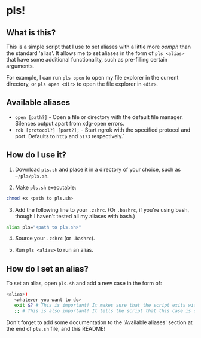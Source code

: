 # pls!

## What is this?
This is a simple script that I use to set aliases with a little more *oomph* than the standard 'alias'.
It allows me to set aliases in the form of `pls <alias>` that have some additional functionality, such as pre-filling certain arguments.

For example, I can run `pls open` to open my file explorer in the current directory, or `pls open <dir>` to open the file explorer in `<dir>`. 

## Available aliases

-   `open [path?]` - Open a file or directory with the default file manager. Silences output apart from xdg-open errors.
-   `rok [protocol?] [port?];` - Start ngrok with the specified protocol and port. Defaults to `http` and `5173` respectively.`

## How do I use it?

1. Download `pls.sh` and place it in a directory of your choice, such as `~/pls/pls.sh`.

2. Make `pls.sh` executable: 

```sh
chmod +x <path to pls.sh>
```

3. Add the following line to your `.zshrc`. (Or `.bashrc`, if you're using bash, though I haven't tested all my aliases with bash.)

```sh
alias pls="<path to pls.sh>"
```

4. Source your `.zshrc` (or `.bashrc`).

5. Run `pls <alias>` to run an alias.

## How do I set an alias?

To set an alias, open `pls.sh` and add a new case in the form of:

```sh
<alias>)
   <whatever you want to do>
   exit $? # This is important! It makes sure that the script exits with the same exit code as whatever command executed before it.
   ;; # This is also important! It tells the script that this case is done.
```

Don't forget to add some documentation to the 'Available aliases' section at the end of `pls.sh` file, and this README!
